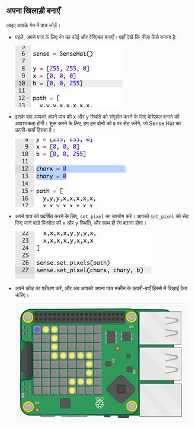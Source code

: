 ## अपना खिलाड़ी बनाएँ

आइए आपके गेम में पात्र जोड़ें।

+ पहले, अपने पात्र के लिए रंग का कोई और वेरिएबल बनाएँ। यहाँ देखें कि नीला कैसे बनाना है:
    
    ![स्क्रीनशॉट](images/tightrope-blue.png)

+ इसके बाद आपको अपने पात्र की x और y स्थिति को संगृहीत करने के लिए वेरिएबल बनाने की आवश्यकता होगी। शुरू करने के लिए, हम इन दोनों को `0` पर सेट करेंगे, जो Sense Hat का ऊपरी-बायाँ हिस्सा है।
    
    ![स्क्रीनशॉट](images/tightrope-xy.png)

+ अपने पात्र को प्रदर्शित करने के लिए, `set_pixel` का उपयोग करें। आपको `set_pixel` को सेट किए जाने वाले पिक्सेल की x और y स्थिति, और साथ ही रंग बताना होगा।
    
    ![स्क्रीनशॉट](images/tightrope-set-pixel.png)

+ अपने कोड का परीक्षण करें, और अब आपको अपना पात्र स्क्रीन के ऊपरी-बाएँ हिस्से में दिखाई देना चाहिए।
    
    ![स्क्रीनशॉट](images/tightrope-final.png)